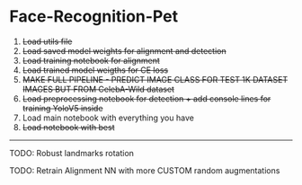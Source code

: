 # Face-Recognition-Pet

1) ~~Load utils file~~
2) ~~Load saved model weights for alignment and detection~~
3) ~~Load training notebook for alignment~~
4) ~~Load trained model weigths for CE loss~~
5) ~~MAKE FULL PIPELINE - PREDICT IMAGE CLASS FOR TEST 1K DATASET IMAGES BUT FROM CelebA-Wild dataset~~
6) ~~Load preprocessing notebook for detection + add console lines for training YoloV5 inside~~
7) Load main notebook with everything you have
8) ~~Load notebook with best~~

---
TODO: Robust landmarks rotation

TODO: Retrain Alignment NN with more CUSTOM random augmentations 
    
